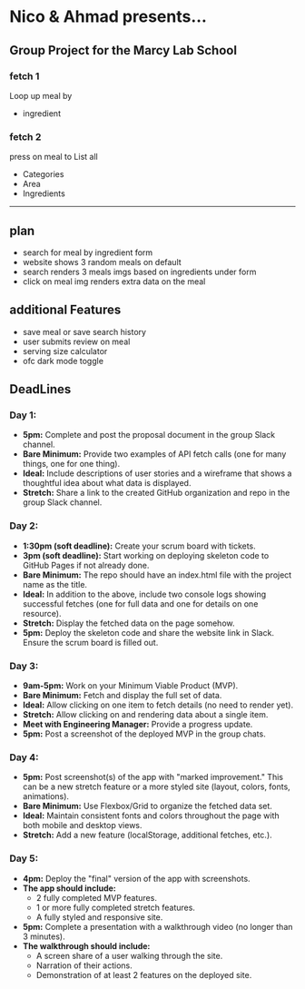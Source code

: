 # Nico & Ahmad presents...

## Group Project for the Marcy Lab School

### fetch 1

Loop up meal by

- ingredient

### fetch 2

press on meal to List all

- Categories
- Area
- Ingredients

---
## plan

- search for meal by ingredient form 
- website shows 3 random meals on default 
- search renders 
3 meals imgs based on ingredients under form 
- click on meal img 
renders extra data on the meal 

## additional Features 
- save meal or save search history
- user submits review on meal 
- serving size calculator 
- ofc dark mode toggle 


## DeadLines 
### Day 1:
- **5pm:** Complete and post the proposal document in the group Slack channel.
- **Bare Minimum:** Provide two examples of API fetch calls (one for many things, one for one thing).
- **Ideal:** Include descriptions of user stories and a wireframe that shows a thoughtful idea about what data is displayed.
- **Stretch:** Share a link to the created GitHub organization and repo in the group Slack channel.

### Day 2:
- **1:30pm (soft deadline):** Create your scrum board with tickets.
- **3pm (soft deadline):** Start working on deploying skeleton code to GitHub Pages if not already done.
- **Bare Minimum:** The repo should have an index.html file with the project name as the title.
- **Ideal:** In addition to the above, include two console logs showing successful fetches (one for full data and one for details on one resource).
- **Stretch:** Display the fetched data on the page somehow.
- **5pm:** Deploy the skeleton code and share the website link in Slack. Ensure the scrum board is filled out.

### Day 3:
- **9am-5pm:** Work on your Minimum Viable Product (MVP).
- **Bare Minimum:** Fetch and display the full set of data.
- **Ideal:** Allow clicking on one item to fetch details (no need to render yet).
- **Stretch:** Allow clicking on and rendering data about a single item.
- **Meet with Engineering Manager:** Provide a progress update.
- **5pm:** Post a screenshot of the deployed MVP in the group chats.

### Day 4:
- **5pm:** Post screenshot(s) of the app with "marked improvement." This can be a new stretch feature or a more styled site (layout, colors, fonts, animations).
- **Bare Minimum:** Use Flexbox/Grid to organize the fetched data set.
- **Ideal:** Maintain consistent fonts and colors throughout the page with both mobile and desktop views.
- **Stretch:** Add a new feature (localStorage, additional fetches, etc.).

### Day 5:
- **4pm:** Deploy the "final" version of the app with screenshots.
- **The app should include:**
  - 2 fully completed MVP features.
  - 1 or more fully completed stretch features.
  - A fully styled and responsive site.
- **5pm:** Complete a presentation with a walkthrough video (no longer than 3 minutes).
- **The walkthrough should include:** 
  - A screen share of a user walking through the site.
  - Narration of their actions.
  - Demonstration of at least 2 features on the deployed site.

